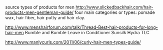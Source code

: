 
source types of products for men
  http://www.slickedbackhair.com/hair-products-men-gentleman-guide/
  four main categories or types: pomade wax, hair fiber, hair putty and hair clay.

  http://www.menshairforum.com/talk/Thread-Best-hair-products-for-long-hair-men
  Bumble and Bumble Leave in Conditioner
  Sunsilk Hydra TLC

  http://www.manlycurls.com/2011/06/curly-hair-men-types-guide/
